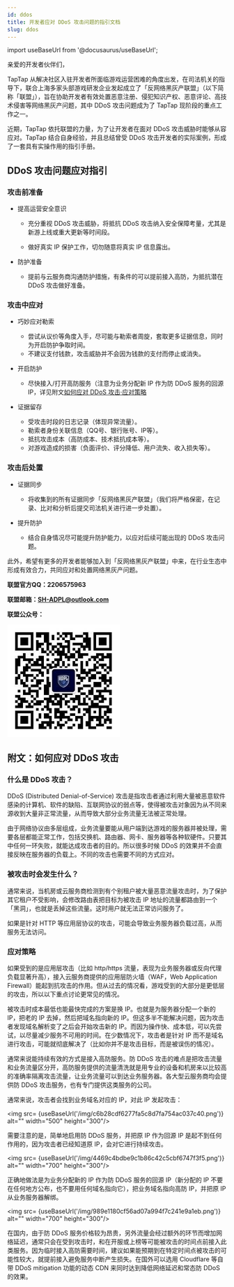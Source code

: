 ```yaml
---
id: ddos
title: 开发者应对 DDoS 攻击问题的指引文档
slug: ddos
---
```


import useBaseUrl from '@docusaurus/useBaseUrl';

亲爱的开发者伙伴们，

TapTap 从解决社区入驻开发者所面临游戏运营困难的角度出发，在司法机关的指导下，联合上海多家头部游戏研发企业发起成立了「反网络黑灰产联盟」（以下简称「联盟」），旨在协助开发者有效处置恶意注册、侵犯知识产权、恶意评论、高技术侵害等网络黑灰产问题，其中 DDoS 攻击问题成为了 TapTap 现阶段的重点工作之一。

近期，TapTap 依托联盟的力量，为了让开发者在面对 DDoS 攻击威胁时能够从容应对。TapTap 结合自身经验，并且总结曾受 DDoS 攻击开发者的实际案例，形成了一套具有实操作用的指引手册。

## DDoS 攻击问题应对指引

### 攻击前准备

* 提高运营安全意识

    - 充分重视 DDoS 攻击威胁，将抵抗 DDoS 攻击纳入安全保障考量，尤其是新游上线或重大更新等时间段。
    
    - 做好真实 IP 保护工作，切勿随意将真实 IP 信息露出。
    
* 防护准备

    - 提前与云服务商沟通防护措施，有条件的可以提前接入高防，为抵抗潜在 DDoS 攻击做好准备。
    
### 攻击中应对

* 巧妙应对勒索

    - 尝试从议价等角度入手，尽可能与勒索者周旋，套取更多证据信息，同时为开启防护争取时间。
    - 不建议支付钱款，攻击威胁并不会因为钱款的支付而停止或消失。
    
* 开启防护

    - 尽快接入/打开高防服务（注意为业务分配新 IP 作为防 DDoS 服务的回源 IP，详见附文[如何应对 DDoS 攻击·应对策略](#应对策略)
    
* 证据留存

    - 受攻击时段的日志记录（体现异常流量）。
    - 勒索者身份关联信息（QQ号、银行账号、IP等）。
    - 抵抗攻击成本（高防成本、技术抵抗成本等）。
    - 对游戏造成的损害（负面评价、评分降低、用户流失、收入损失等）。

### 攻击后处置

* 证据同步

    - 将收集到的所有证据同步「反网络黑灰产联盟」（我们将严格保密，在记录、比对和分析后提交司法机关进行进一步处置）。
    
* 提升防护

    - 结合自身情况尽可能提升防护能力，以应对后续可能出现的 DDoS 攻击问题。
    
此外，希望有更多的开发者能够加入到「反网络黑灰产联盟」中来，在行业生态中形成有效合力，共同应对和处置网络黑灰产问题。

**联盟官方QQ：2206575963**

**联盟邮箱：SH-ADPL@outlook.com**

**联盟公众号：**

![公众号图标](/img/38bed3dac7fbbd97a142237f53c21467.png)

## 附文：如何应对 DDoS 攻击

### 什么是 DDoS 攻击？

DDoS (Distributed Denial-of-Service) 攻击是指攻击者通过利用大量被恶意软件感染的计算机、软件的缺陷、互联网协议的弱点等，使得被攻击对象因为从不同来源收到大量非正常流量，从而导致大部分业务流量无法被正常处理。

由于网络协议由多层组成，业务流量要能从用户端到达游戏的服务器并被处理，需要各层都能正常工作，包括交换机、路由器、网卡、服务器等各种软硬件。只要其中任何一环失败，就能达成攻击者的目的。所以很多时候 DDoS 的效果并不会直接反映在服务器的负载上。不同的攻击也需要不同的方式应对。

### 被攻击时会发生什么？

通常来说，当机房或云服务商检测到有个别租户被大量恶意流量攻击时，为了保护其它租户不受影响，会修改路由表把目标为被攻击 IP 地址的流量都路由到一个「黑洞」，也就是丢掉这些流量。这时用户就无法正常访问服务了。

如果是针对 HTTP 等应用层协议的攻击，可能会导致业务服务器负载过高，从而服务无法访问。

### 应对策略

如果受到的是应用层攻击（比如 http/https 流量，表现为业务服务器或反向代理负载显著升高），接入云服务商提供的应用层防火墙（WAF，Web Application Firewall）能起到抗攻击的作用。但从过去的情况看，游戏受到的大部分是更低层的攻击，所以以下重点讨论更常见的情况。

被攻击时成本最低也能最快完成的方案是换 IP。也就是为服务器分配一个新的 IP，把老的 IP 去掉，然后把域名指向新的 IP。但这多半不能解决问题，因为攻击者发现域名解析变了之后会开始攻击新的 IP。而因为操作快、成本低，可以先尝试，以尽量减少服务不可用的时间。在少数情况下，攻击者是针对 IP 而不是域名进行攻击，可能就彻底解决了（比如你并不是攻击目标，而是被误伤的情况）。

通常来说能持续有效的方式是接入高防服务。防 DDoS 攻击的难点是把攻击流量和业务流量区分开，高防服务提供的流量清洗就是用专业的设备和机房来以比较高的准确率隔离攻击流量，让业务流量可以到达业务服务器。各大型云服务商均会提供防 DDoS 攻击服务，也有专门提供这类服务的公司。

通常来说，攻击者会找到业务域名对应的 IP，对此 IP 发起攻击：

<img src= {useBaseUrl('/img/c6b28cdf6277fa5c8d7fa754ac037c40.png')} alt="" width="500" height="300"/>

需要注意的是，简单地启用防 DDoS 服务，并把原 IP 作为回源 IP 是起不到任何作用的，因为攻击者已经知道原 IP，会对它进行持续攻击。

<img src= {useBaseUrl('/img/4469c4bdbe9c1b86c42c5cbf6747f3f5.png')} alt="" width="700" height="300"/>

正确地做法是为业务分配新的 IP 作为防 DDoS 服务的回源 IP（新分配的 IP 不要在任何地方公布，也不要用任何域名指向它），把业务域名指向高防 IP，并把原 IP 从业务服务器解绑。

<img src= {useBaseUrl('/img/989e1180cf56ad07a994f7c241e9a1eb.png')} alt="" width="700" height="300"/>

在国内，由于防 DDoS 服务价格较为昂贵，另外流量会经过额外的环节而增加网络延迟，通常只会在受到攻击时，和在开服或上榜等可能被攻击的时间点前接入此类服务。因为临时接入高防需要时间，建议如果能预期到在特定时间点被攻击的可能性较大，就提前接入避免服务中断产生损失。在国外可以选用 Cloudflare 等自带 DDoS mitigation 功能的动态 CDN 来同时达到降低网络延迟和常态防 DDoS 的效果。